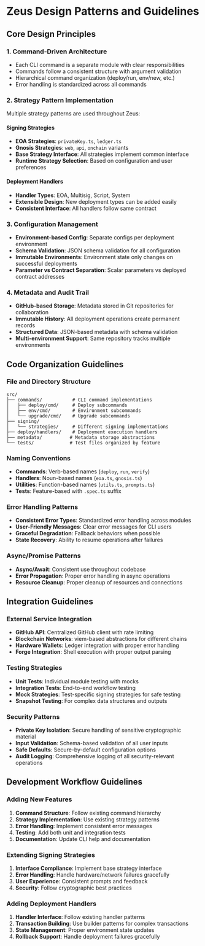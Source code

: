 # Zeus Design Patterns and Guidelines

## Core Design Principles

### 1. Command-Driven Architecture
- Each CLI command is a separate module with clear responsibilities
- Commands follow a consistent structure with argument validation
- Hierarchical command organization (deploy/run, env/new, etc.)
- Error handling is standardized across all commands

### 2. Strategy Pattern Implementation
Multiple strategy patterns are used throughout Zeus:

#### Signing Strategies
- **EOA Strategies**: `privateKey.ts`, `ledger.ts`
- **Gnosis Strategies**: `web`, `api`, `onchain` variants
- **Base Strategy Interface**: All strategies implement common interface
- **Runtime Strategy Selection**: Based on configuration and user preferences

#### Deployment Handlers
- **Handler Types**: EOA, Multisig, Script, System
- **Extensible Design**: New deployment types can be added easily
- **Consistent Interface**: All handlers follow same contract

### 3. Configuration Management
- **Environment-based Config**: Separate configs per deployment environment
- **Schema Validation**: JSON schema validation for all configuration
- **Immutable Environments**: Environment state only changes on successful deployments
- **Parameter vs Contract Separation**: Scalar parameters vs deployed contract addresses

### 4. Metadata and Audit Trail
- **GitHub-based Storage**: Metadata stored in Git repositories for collaboration
- **Immutable History**: All deployment operations create permanent records
- **Structured Data**: JSON-based metadata with schema validation
- **Multi-environment Support**: Same repository tracks multiple environments

## Code Organization Guidelines

### File and Directory Structure
```
src/
├── commands/           # CLI command implementations
│   ├── deploy/cmd/     # Deploy subcommands
│   ├── env/cmd/        # Environment subcommands  
│   └── upgrade/cmd/    # Upgrade subcommands
├── signing/
│   └── strategies/     # Different signing implementations
├── deploy/handlers/    # Deployment execution handlers
├── metadata/          # Metadata storage abstractions
└── tests/             # Test files organized by feature
```

### Naming Conventions
- **Commands**: Verb-based names (`deploy`, `run`, `verify`)
- **Handlers**: Noun-based names (`eoa.ts`, `gnosis.ts`)
- **Utilities**: Function-based names (`utils.ts`, `prompts.ts`)
- **Tests**: Feature-based with `.spec.ts` suffix

### Error Handling Patterns
- **Consistent Error Types**: Standardized error handling across modules
- **User-Friendly Messages**: Clear error messages for CLI users
- **Graceful Degradation**: Fallback behaviors when possible
- **State Recovery**: Ability to resume operations after failures

### Async/Promise Patterns
- **Async/Await**: Consistent use throughout codebase
- **Error Propagation**: Proper error handling in async operations
- **Resource Cleanup**: Proper cleanup of resources and connections

## Integration Guidelines

### External Service Integration
- **GitHub API**: Centralized GitHub client with rate limiting
- **Blockchain Networks**: viem-based abstractions for different chains
- **Hardware Wallets**: Ledger integration with proper error handling
- **Forge Integration**: Shell execution with proper output parsing

### Testing Strategies
- **Unit Tests**: Individual module testing with mocks
- **Integration Tests**: End-to-end workflow testing
- **Mock Strategies**: Test-specific signing strategies for safe testing
- **Snapshot Testing**: For complex data structures and outputs

### Security Patterns
- **Private Key Isolation**: Secure handling of sensitive cryptographic material
- **Input Validation**: Schema-based validation of all user inputs
- **Safe Defaults**: Secure-by-default configuration options
- **Audit Logging**: Comprehensive logging of all security-relevant operations

## Development Workflow Guidelines

### Adding New Features
1. **Command Structure**: Follow existing command hierarchy
2. **Strategy Implementation**: Use existing strategy patterns
3. **Error Handling**: Implement consistent error messages
4. **Testing**: Add both unit and integration tests
5. **Documentation**: Update CLI help and documentation

### Extending Signing Strategies
1. **Interface Compliance**: Implement base strategy interface
2. **Error Handling**: Handle hardware/network failures gracefully
3. **User Experience**: Consistent prompts and feedback
4. **Security**: Follow cryptographic best practices

### Adding Deployment Handlers
1. **Handler Interface**: Follow existing handler patterns
2. **Transaction Building**: Use builder patterns for complex transactions
3. **State Management**: Proper environment state updates
4. **Rollback Support**: Handle deployment failures gracefully
